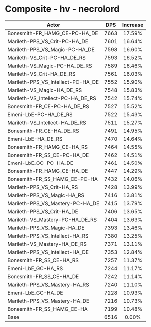 # Composite - hv - necrolord
| Actor | DPS | Increase |
|---|:---:|:---:|
|Bonesmith-FR_HAMG_CE-PC-HA_DE|7663|17.59%|
|Marileth-PPS_VS_Crit-PC-HA_DE|7601|16.64%|
|Marileth-PPS_VS_Magic-PC-HA_DE|7598|16.60%|
|Marileth-VS_Crit-PC-HA_DE_RS|7593|16.52%|
|Marileth-VS_Magic-PC-HA_DE_RS|7589|16.46%|
|Marileth-VS_Crit-HA_DE_RS|7561|16.03%|
|Marileth-PPS_VS_Intellect-PC-HA_DE|7552|15.90%|
|Marileth-VS_Magic-HA_DE_RS|7548|15.83%|
|Marileth-VS_Intellect-PC-HA_DE_RS|7542|15.74%|
|Bonesmith-FR_CE-PC-HA_DE_RS|7527|15.52%|
|Emeni-LbE-PC-HA_DE_RS|7522|15.43%|
|Marileth-VS_Intellect-HA_DE_RS|7511|15.27%|
|Bonesmith-FR_CE-HA_DE_RS|7491|14.95%|
|Emeni-LbE-HA_DE_RS|7470|14.64%|
|Bonesmith-FR_HAMG_CE-HA_RS|7464|14.55%|
|Bonesmith-FR_SS_CE-PC-HA_DE|7462|14.51%|
|Emeni-LbE_GC-PC-HA_DE|7461|14.50%|
|Bonesmith-FR_HAMG_CE-HA_DE|7447|14.29%|
|Bonesmith-FR_SS_HAMG_CE-PC-HA|7432|14.06%|
|Marileth-PPS_VS_Crit-HA_RS|7428|13.99%|
|Marileth-PPS_VS_Magic-HA_RS|7416|13.81%|
|Marileth-PPS_VS_Mastery-PC-HA_DE|7415|13.79%|
|Marileth-PPS_VS_Crit-HA_DE|7406|13.65%|
|Marileth-VS_Mastery-PC-HA_DE_RS|7404|13.63%|
|Marileth-PPS_VS_Magic-HA_DE|7393|13.46%|
|Marileth-PPS_VS_Intellect-HA_RS|7380|13.25%|
|Marileth-VS_Mastery-HA_DE_RS|7371|13.11%|
|Marileth-PPS_VS_Intellect-HA_DE|7353|12.84%|
|Bonesmith-FR_SS_CE-HA_RS|7257|11.37%|
|Emeni-LbE_GC-HA_RS|7244|11.17%|
|Bonesmith-FR_SS_CE-HA_DE|7242|11.14%|
|Marileth-PPS_VS_Mastery-HA_RS|7240|11.10%|
|Emeni-LbE_GC-HA_DE|7228|10.93%|
|Marileth-PPS_VS_Mastery-HA_DE|7216|10.73%|
|Bonesmith-FR_SS_HAMG_CE-HA|7199|10.48%|
|Base|6516|0.00%|
